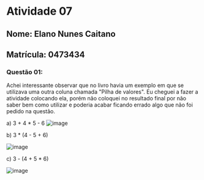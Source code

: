 # Atividade 07
## Nome: Elano Nunes Caitano
## Matrícula: 0473434

### Questão 01:

Achei interessante observar que no livro havia um exemplo em que se utilizava uma outra coluna chamada "Pilha de valores". Eu cheguei a fazer a atividade colocando ela, porém não coloquei no resultado final por não saber bem como utilizar e poderia acabar ficando errado algo que não foi pedido na questão. 

 a) 3 + 4 * 5 - 6
 ![image](https://drive.google.com/uc?export=view&id=1SCWIwYpsok4a9pHfBtrlkmDvdQJ73Qrl)
 
 b) 3 * (4 - 5 + 6)
 
  ![image](https://drive.google.com/uc?export=view&id=1Vbd0ziydHJrhfcjElYojPS1efI3vA5SR)
  
 c) 3 - (4 + 5 * 6)
 
  ![image](https://drive.google.com/uc?export=view&id=1Xl2XHckL48_A-4kCnjBKgYRvCIX1-XZv)
